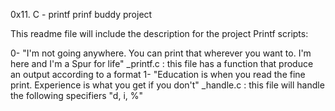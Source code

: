 0x11. C - printf
prinf buddy project

This readme file will include the description for the project Printf scripts:

0- "I'm not going anywhere. You can print that wherever you want to. I'm here and I'm a Spur for life"
	_printf.c : this file has a function that produce an output according to a format
1- "Education is when you read the fine print. Experience is what you get if you don't"
	_handle.c : this file will handle the following specifiers "d, i, %"
